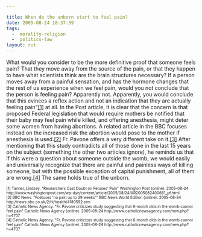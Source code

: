 ```yaml
---

title: When do the unborn start to feel pain?
date: 2005-08-24 18:37:59
tags:
  -  morality-religion
  -  politics-law
layout: rut
---
```


<p>What would you consider to be the more definitive proof that someone feels pain?  That they move away from the source of the pain, or that they happen to have what scientists think are the brain structures necessary?  If a person moves away from a painful sensation, and has the hormone changes that the rest of us experience when we feel pain, would you not conclude that the person is feeling pain?  Apparently not. Apparently, you would conclude that this evinces a reflex action and not an indication that they are actually feeling pain"<a href="http://www.washingtonpost.com/wp-dyn/content/article/2005/08/24/AR2005082400661_pf.html">[1]</a> at all.  In the Post article, it is clear that the concern is that proposed Federal legislation that would require mothers be notified that their baby may feel pain while killed, and offering anesthesia, might deter some women from having abortions. A related article in the BBC focuses instead on the increased risk the abortion would pose to the mother if anesthesia is used.<a href="http://news.bbc.co.uk/2/hi/health/4180592.stm">[2]</a> Fr. Pavone offers a very different take on it.<a href="http://www.catholicnewsagency.com/new.php?n=4707">[3]</a> After mentioning that this study contradicts all of those done in the last 15 years on the subject (something the other two articles ignore), he reminds us that if this were a question about someone outside the womb, we would easily and universally recognize that there are painful and painless ways of killing someone, but with the possible exception of capital punishment, all of them are wrong.<a href="http://www.catholicnewsagency.com/new.php?n=4707">[4]</a> The same holds true of the unborn.</p>  <font size="-2"> [1] Tanner, Lindsey.  "Researchers Cast Doubt on Fetuses' Pain" Washington Post (online).  2005-08-24 http://www.washingtonpost.com/wp-dyn/content/article/2005/08/24/AR2005082400661_pf.html <br  /> [2] BBC News.  "Foetuses 'no pain up to 29 weeks'" BBC News World Edition (online).  2005-08-24 http://news.bbc.co.uk/2/hi/health/4180592.stm <br  /> [3] Catholic News Agency.  "Fr. Pavone criticizes study suggesting that 6-month olds in the womb cannot feel pain" Catholic News Agency (online).  2005-08-24 http://www.catholicnewsagency.com/new.php?n=4707 <br  /> [4] Catholic News Agency.  "Fr. Pavone criticizes study suggesting that 6-month olds in the womb cannot feel pain" Catholic News Agency (online). 2005-08-24 http://www.catholicnewsagency.com/new.php?n=4707 <br  /> </font>

